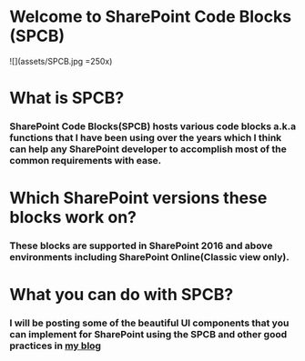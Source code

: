# **Welcome to SharePoint Code Blocks (SPCB)**

![](assets/SPCB.jpg =250x)

# What is SPCB?

### SharePoint Code Blocks(SPCB) hosts various code blocks a.k.a functions that I have been using over the years which I think can help any SharePoint developer to accomplish most of the common requirements with ease.

# Which SharePoint versions these blocks work on?

### These blocks are supported in SharePoint 2016 and above environments including SharePoint Online(Classic view only).

# What you can do with SPCB?

### I will be posting some of the beautiful UI components that you can implement for SharePoint using the SPCB and other good practices in [my blog](http://blog.sheshams.in)
